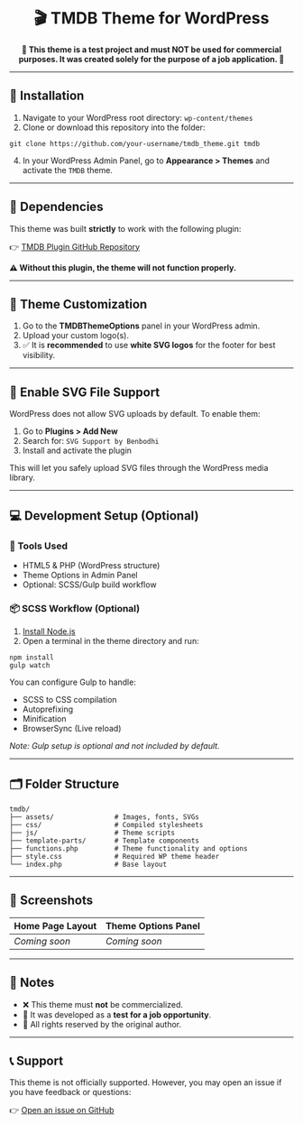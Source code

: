 <h1 align="center">🎬 TMDB Theme for WordPress</h1>

<p align="center"><strong>🚧 This theme is a test project and must NOT be used for commercial purposes. It was created solely for the purpose of a job application. 🚧</strong></p>

<hr>

<h2>📁 Installation</h2>

<ol>
  <li>Navigate to your WordPress root directory: <code>wp-content/themes</code></li>
  <li>Clone or download this repository into the folder:</li>
</ol>

<pre><code>git clone https://github.com/your-username/tmdb_theme.git tmdb</code></pre>

<ol start="4">
  <li>In your WordPress Admin Panel, go to <strong>Appearance > Themes</strong> and activate the <code>TMDB</code> theme.</li>
</ol>

<hr>

<h2>🧰 Dependencies</h2>

<p>This theme was built <strong>strictly</strong> to work with the following plugin:</p>

<p>👉 <a href="https://github.com/nikoocrow/tmdb_plugin" target="_blank">TMDB Plugin GitHub Repository</a></p>

<p><strong>⚠️ Without this plugin, the theme will not function properly.</strong></p>

<hr>

<h2>🎨 Theme Customization</h2>

<ol>
  <li>Go to the <strong>TMDBThemeOptions</strong> panel in your WordPress admin.</li>
  <li>Upload your custom logo(s).</li>
  <li>✅ It is <strong>recommended</strong> to use <strong>white SVG logos</strong> for the footer for best visibility.</li>
</ol>

<hr>

<h2>🧩 Enable SVG File Support</h2>

<p>WordPress does not allow SVG uploads by default. To enable them:</p>

<ol>
  <li>Go to <strong>Plugins > Add New</strong></li>
  <li>Search for: <code>SVG Support by Benbodhi</code></li>
  <li>Install and activate the plugin</li>
</ol>

<p>This will let you safely upload SVG files through the WordPress media library.</p>

<hr>

<h2>💻 Development Setup (Optional)</h2>

<h3>🔧 Tools Used</h3>

<ul>
  <li>HTML5 & PHP (WordPress structure)</li>
  <li>Theme Options in Admin Panel</li>
  <li>Optional: SCSS/Gulp build workflow</li>
</ul>

<h3>📦 SCSS Workflow (Optional)</h3>

<ol>
  <li><a href="https://nodejs.org/" target="_blank">Install Node.js</a></li>
  <li>Open a terminal in the theme directory and run:</li>
</ol>

<pre><code>npm install
gulp watch</code></pre>

<p>You can configure Gulp to handle:</p>

<ul>
  <li>SCSS to CSS compilation</li>
  <li>Autoprefixing</li>
  <li>Minification</li>
  <li>BrowserSync (Live reload)</li>
</ul>

<p><em>Note: Gulp setup is optional and not included by default.</em></p>

<hr>

<h2>🗂️ Folder Structure</h2>

<pre><code>tmdb/
├── assets/               # Images, fonts, SVGs
├── css/                  # Compiled stylesheets
├── js/                   # Theme scripts
├── template-parts/       # Template components
├── functions.php         # Theme functionality and options
├── style.css             # Required WP theme header
└── index.php             # Base layout
</code></pre>

<hr>

<h2>📸 Screenshots</h2>

<table>
  <thead>
    <tr>
      <th>Home Page Layout</th>
      <th>Theme Options Panel</th>
    </tr>
  </thead>
  <tbody>
    <tr>
      <td><em>Coming soon</em></td>
      <td><em>Coming soon</em></td>
    </tr>
  </tbody>
</table>

<hr>

<h2>📌 Notes</h2>

<ul>
  <li>❌ This theme must <strong>not</strong> be commercialized.</li>
  <li>🧪 It was developed as a <strong>test for a job opportunity</strong>.</li>
  <li>👤 All rights reserved by the original author.</li>
</ul>

<hr>

<h2>📞 Support</h2>

<p>This theme is not officially supported. However, you may open an issue if you have feedback or questions:</p>

<p>👉 <a href="https://github.com/your-username/tmdb_theme/issues">Open an issue on GitHub</a></p>
